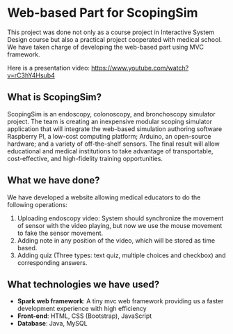 # Web-based Part for ScopingSim

This project was done not only as a course project in Interactive System Design course but also a practical project cooperated with medical school. We have taken charge of developing the web-based part using MVC framework. 

Here is a presentation video: https://www.youtube.com/watch?v=rC3hY4Hsub4 

## What is ScopingSim?
ScopingSim is an endoscopy, colonoscopy, and bronchoscopy simulator project. The team is creating an inexpensive modular scoping simulator application that will integrate the web-based simulation authoring software Raspberry PI, a low-cost computing platform; Arduino, an open-source hardware; and a variety of off-the-shelf sensors. The final result will allow educational and medical institutions to take advantage of transportable, cost-effective, and high-fidelity training opportunities.

## What we have done?
We have developed a website allowing medical educators to do the following operations:

1. Uploading endoscopy video: System should synchronize the movement of sensor with the video playing, but now we use the mouse movement to fake the sensor movement. 
2. Adding note in any position of the video, which will be stored as time based.
3. Adding quiz (Three types: text quiz, multiple choices and checkbox) and corresponding answers.

## What technologies we have used?
* **Spark web framework**: A tiny mvc web framework providing us a faster development experience with high efficiency
* **Front-end**: HTML, CSS (Bootstrap), JavaScript
* **Database**: Java, MySQL 
